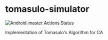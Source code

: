 
# tomasulo-simulator
[![Android-master Actions Status](https://github.com/danielstumpp/tomasulo-simulator/workflows/python-package/badge.svg)](https://github.com/danielstumpp/tomasulo-simulator/actions)

Implementation of Tomasulo's Algorithm for CA
